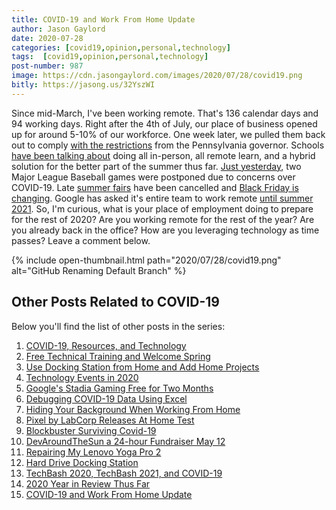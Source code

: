 ```yaml
---
title: COVID-19 and Work From Home Update
author: Jason Gaylord
date: 2020-07-28 
categories: [covid19,opinion,personal,technology]
tags:  [covid19,opinion,personal,technology]
post-number: 987
image: https://cdn.jasongaylord.com/images/2020/07/28/covid19.png
bitly: https://jasong.us/32YszWI
---
```


Since mid-March, I've been working remote. That's 136 calendar days and 94 working days. Right after the 4th of July, our place of business opened up for around 5-10% of our workforce. One week later, we pulled them back out to comply [with the restrictions](https://jasong.us/3jI8zO1) from the Pennsylvania governor. Schools [have been talking about](https://jasong.us/2CJ5IE3) doing all in-person, all remote learn, and a hybrid solution for the better part of the summer thus far. [Just yesterday](https://jasong.us/3jK2hxs), two Major League Baseball games were postponed due to concerns over COVID-19. Late [summer fairs](https://jasong.us/30SBHJN) have been cancelled and [Black Friday is changing](https://jasong.us/3eYRCeI). Google has asked it's entire team to work remote [until summer 2021](https://jasong.us/30UxsgG). So, I'm curious, what is your place of employment doing to prepare for the rest of 2020? Are you working remote for the rest of the year? Are you already back in the office? How are you leveraging technology as time passes? Leave a comment below.

{% include open-thumbnail.html path="2020/07/28/covid19.png" alt="GitHub Renaming Default Branch" %}

## Other Posts Related to COVID-19
Below you'll find the list of other posts in the series:

1. [COVID-19, Resources, and Technology](https://jasong.us/2wgSBqo)
2. [Free Technical Training and Welcome Spring](https://jasong.us/2XeHw3W)
3. [Use Docking Station from Home and Add Home Projects](https://jasong.us/3bRuoWK)
4. [Technology Events in 2020](https://jasong.us/2wvKshS)
5. [Google's Stadia Gaming Free for Two Months](https://jasong.us/2ySyXSR)
6. [Debugging COVID-19 Data Using Excel](https://jasong.us/2K5BhHV)
7. [Hiding Your Background When Working From Home](https://jasong.us/3enL8XE)
8. [Pixel by LabCorp Releases At Home Test](https://jasong.us/2xVsplI)
9. [Blockbuster Surviving Covid-19](https://jasong.us/2YduAvE)
10. [DevAroundTheSun a 24-hour Fundraiser May 12](https://jasong.us/2VWxxzm)
11. [Repairing My Lenovo Yoga Pro 2](https://jasong.us/370OTzb)
12. [Hard Drive Docking Station](https://jasong.us/3clW9GH)
13. [TechBash 2020, TechBash 2021, and COVID-19](https://jasong.us/37lAkGe)
14. [2020 Year in Review Thus Far](https://jasong.us/3ghednP)
15. [COVID-19 and Work From Home Update](https://jasong.us/32YszWI)